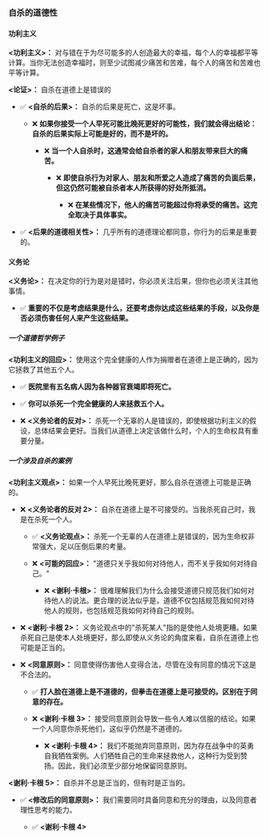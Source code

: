 ### 自杀的道德性

#### 功利主义

**<功利主义>：** 对与错在于为尽可能多的人创造最大的幸福，每个人的幸福都平等计算。当你无法创造幸福时，则至少试图减少痛苦和苦难，每个人的痛苦和苦难也平等计算。

**<论证>：** 自杀在道德上是错误的

- ✅ **<自杀的后果>：** 自杀的后果是死亡，这是坏事。
    
    - ❌ **如果你接受一个人早死可能比晚死更好的可能性，我们就会得出结论：自杀的后果实际上可能是好的，而不是坏的。**
        
        - ❌ **当一个人自杀时，这通常会给自杀者的家人和朋友带来巨大的痛苦。**
            
            - ❌ **即使自杀行为对家人、朋友和所爱之人造成了痛苦的负面后果，但这仍然可能被自杀者本人所获得的好处所抵消。**
                
                - ❌ **在某些情况下，他人的痛苦可能超过你将承受的痛苦。这完全取决于具体事实。**
                    
- ✅ **<后果的道德相关性>：** 几乎所有的道德理论都同意，你行为的后果是重要的。
    

#### 义务论

**<义务论>：** 在决定你的行为是对是错时，你必须关注后果，但你也必须关注其他事情。

- ✅ **重要的不仅是考虑结果是什么，还要考虑你达成这些结果的手段，以及你是否必须伤害任何人来产生这些结果。**
    

##### 一个道德哲学例子

**<功利主义的回应>：** 使用这个完全健康的人作为捐赠者在道德上是正确的，因为它拯救了其他五个人。

- ✅ **医院里有五名病人因为各种器官衰竭即将死亡。**
    
- ✅ **你可以杀死一个完全健康的人来拯救五个人。**
    
- ❌ **<义务论者的反对>：** 杀死一个无辜的人是错误的，即使根据功利主义的假设，总体结果会更好。当我们从道德上决定该做什么时，个人的生命权具有重要分量。
    

##### 一个涉及自杀的案例

**<功利主义观点>：** 如果一个人早死比晚死更好，那么自杀在道德上可能是正确的。

- ❌ **<义务论者的反对 2>：** 自杀在道德上是不可接受的。当我杀死自己时，我是在杀死一个人。
    
    - ✅ **<义务论观点>：** 杀死一个无辜的人在道德上是错误的，因为生命权非常强大，足以压倒后果的考量。
        
    - ❌ **<可能的回应>：** "道德只关乎我如何对待他人，而不关乎我如何对待自己。"
        
        - ❌ **<谢利·卡根>：** 很难理解我们为什么会接受道德只规范我们如何对待他人的说法。更合理的说法似乎是，道德不仅包括规范我如何对待他人的规则，也包括规范我如何对待自己的规则。
            
- ❌ **<谢利·卡根 2>：** 义务论观点中的"杀死某人"指的是使他人处境更糟。如果杀死自己是使本人处境更好，那么即使从义务论的角度来看，自杀在道德上也可能是正当的。
    
- ❌ **<同意原则>：** 同意使得伤害他人变得合法，尽管在没有同意的情况下这是不合法的。
    
    - ✅ **打人脸在道德上是不道德的，但拳击在道德上是可接受的。区别在于同意的存在。**
        
    - ❌ **<谢利·卡根 3>：** 接受同意原则会导致一些令人难以信服的结论。如果一个人同意你杀死他们，这似乎仍然是不道德的。
        
        - ❌ **<谢利·卡根 4>：** 我们不能抛弃同意原则，因为存在战争中的英勇自我牺牲案例。人们牺牲自己的生命来拯救他人，这种行为受到赞扬。因此，我们必须至少部分地保留同意原则。
            

**<谢利·卡根 5>：** 自杀并不总是正当的，但有时是正当的。

- ✅ **<修改后的同意原则>：** 我们需要同时具备同意和充分的理由，以及同意者理性思考的能力。
    
    - ✅ **<谢利·卡根 4>**